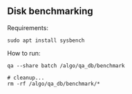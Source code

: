 ## Disk benchmarking
Requirements:

```
sudo apt install sysbench
```

How to run:

```
qa --share batch /algo/qa_db/benchmark

# cleanup...
rm -rf /algo/qa_db/benchmark/*
```
